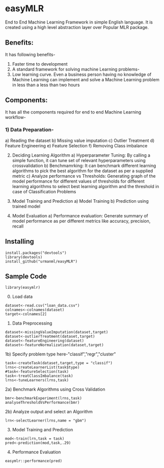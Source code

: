 # easyMLR
End to End Machine Learning Framework in simple English language. It is created using a high level abstraction layer over Popular MLR package. 

## Benefits:
It has following benefits-
1)	Faster time to development 
2)	A standard framework for solving machine Learning problems-
3)	Low learning curve. Even a business person having no knowledge of Machine Learning can implement and solve a Machine Learning problem in less than a less than two hours

## Components:
It has all the components required for end to end Machine Learning workflow-
### 1)	Data Preparation-
  
  a)	Reading the dataset
  b)	Missing value imputation
  c)	Outlier Treatment
  d)	Feature Engineering
  e)	Feature Selection
  f)	Removing Class imbalance

2)	Deciding Learning Algorithm
  a)	Hyperparameter Tuning: By calling a simple function, it can tune set of relevant hyperparameters using crossvalidation
  b)	Benchmamrking: It can benchmark different learning algorithms to pick the best algorithm for the dataset as per a supplied metric
  c)	Analyze performance vs  Thresholds: Generating graph of the model performance for different values of thresholds for different learning algorithms to select best learning algorithm and the threshold in case of Classification Problems

3)	Model Training and Prediction
  a)	Model Training
  b)	Prediction using trained model	

4)	Model Evaluation
  a)	Performance evaluation: Generate summary of model performance as per different metrics like accuracy, precision, recall


## Installing
```
install.packages("devtools")
library(devtools)
install_github("urmanml/easyMLR")
```
Sample Code
---------------------------------------
```
library(easymlr)
```
0) Load data
```
dataset<-read.csv("loan_data.csv")
colnames<-colnames(dataset)
target<-colnames[2]
```


1) Data Preprocessing 
```
dataset<-missingValueImputation(dataset,target)
dataset<-outlierTreatment(dataset,target)
dataset<-featureEngineering(dataset)
dataset<-featureNormalization(dataset,target)
```
1b) Specify problem type here-"classif","regr","cluster"
```
task<-createTask(dataset,target,type = "classif")
lrns<-createLearnerList(task$type)
#task<-featureSelection(task)
task<-treatClassImbalance(task)
lrns<-tuneLearners(lrns,task)
```
2a) Benchmark Algorithms using Cross Validation
```
bmr<-benchmarkExperiment(lrns,task)
analyseThresholdVsPerformance(bmr)
```
2b) Analyze output and select an Algorithm
```
lrn<-selectLearner(lrns,name = "gbm")
```
3) Model Training and Prediction
```
mod<-train(lrn,task = task)
pred<-prediction(mod,task,.29)
```
4) Performance Evaluation
```
easymlr::performance(pred)
```
